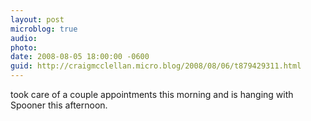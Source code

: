 ```yaml
---
layout: post
microblog: true
audio: 
photo: 
date: 2008-08-05 18:00:00 -0600
guid: http://craigmcclellan.micro.blog/2008/08/06/t879429311.html
---
```

took care of a couple appointments this morning and is hanging with Spooner this afternoon.
